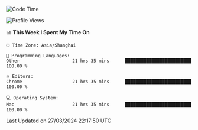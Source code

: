 <!--START_SECTION:waka-->
![Code Time](http://img.shields.io/badge/Code%20Time-2%2C077%20hrs%2047%20mins-blue)

![Profile Views](http://img.shields.io/badge/Profile%20Views-3-blue)

📊 **This Week I Spent My Time On** 

```text
🕑︎ Time Zone: Asia/Shanghai

💬 Programming Languages: 
Other                    21 hrs 35 mins      █████████████████████████   100.00 % 

🔥 Editors: 
Chrome                   21 hrs 35 mins      █████████████████████████   100.00 % 

💻 Operating System: 
Mac                      21 hrs 35 mins      █████████████████████████   100.00 % 
```


 Last Updated on 27/03/2024 22:17:50 UTC
<!--END_SECTION:waka-->